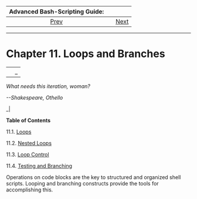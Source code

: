 |Advanced Bash-Scripting Guide:|   |   |
|:-:|:-:|:-:|
|[Prev](parameter-substitution.html)||[Next](loops1.html)|

---

# Chapter 11. Loops and Branches

|   |   |
|---|---|
||_

_What needs this iteration, woman?_

_--Shakespeare, _Othello__

_|

**Table of Contents**

11.1. [Loops](loops1.html)

11.2. [Nested Loops](nestedloops.html)

11.3. [Loop Control](loopcontrol.html)

11.4. [Testing and Branching](testbranch.html)

Operations on code blocks are the key to structured and organized shell scripts. Looping and branching constructs provide the tools for accomplishing this.
